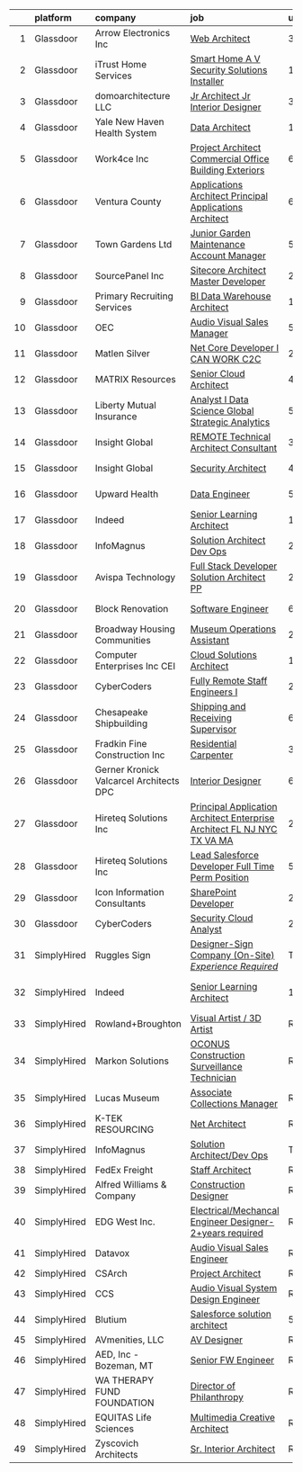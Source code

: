 

|    | platform    | company                                   | job                                                                                                                                                                                                                                                                                                                                                                                                                                                                                                                                                                                                                                                                                                                                                                                                                                                                                                                                                                                                                                                                                                                                                                                                                                                                                                                                                                                                                                                                                                                                         | update_time   | location                  |
|---:|:------------|:------------------------------------------|:--------------------------------------------------------------------------------------------------------------------------------------------------------------------------------------------------------------------------------------------------------------------------------------------------------------------------------------------------------------------------------------------------------------------------------------------------------------------------------------------------------------------------------------------------------------------------------------------------------------------------------------------------------------------------------------------------------------------------------------------------------------------------------------------------------------------------------------------------------------------------------------------------------------------------------------------------------------------------------------------------------------------------------------------------------------------------------------------------------------------------------------------------------------------------------------------------------------------------------------------------------------------------------------------------------------------------------------------------------------------------------------------------------------------------------------------------------------------------------------------------------------------------------------------|:--------------|:--------------------------|
|  1 | Glassdoor   | Arrow Electronics  Inc                    | [Web Architect](https://www.glassdoor.com/partner/jobListing.htm?pos=115&ao=1110586&s=58&guid=000001828165d0d7912fddb3b257fb7d&src=GD_JOB_AD&t=SR&vt=w&cs=1_c715038a&cb=1660028310143&jobListingId=1008056354858&cpc=4B86475FAF393599&jrtk=3-0-1ga0mbk88kugm801-1ga0mbk8oghoo800-9f6239abd4056bb8--6NYlbfkN0DU7nQRDbH4s4aLIJcXdF8O4sVsxvpk95xASanc1ljvNUK9W2Ghb2zU1DyG5cANs0ZgLliFqULUmBO2piDxA0iZjRSh8-GPh5aFjRTQWtdGJrz2BpLfre9aghmZcTORl0Pc-N4iTqi0Wcq_XkyM7HVxjeyZojyzB95uXOGAHAIHBD_VQP97kTOSuDCK5ipV0GEaryIDUfG47k-LEfX8-He9dxow0S0M-uRliNlgyBkHMGI9hQByLQQm3BPzyD_pbhGER6Nv8ZfAqvrmY3LfTjXp8pVVRlZN-yMWWwKHQ7XdLY13YgwaKzL7i4NWLxwrcsiz3U8y9RqWrpZnVqUfTuqTKnp3di4DyhD60QQQlmII_lSIIpioStvFc81pnicdxYnrQLSRPVSEP0cN451dPzbPrmaNURjUlbQskc6kZgqJwnlbxcZIH5TadCx0RZv00TYC64Esgok9jsW60KNgG4Ww8T2Fz5D6u2CaGqg9Njitv_B8snPofHa6P0xQxLJ6sUrPoTbgsxj2dGbTEwloF59PEzTKvwAdjMPbl-71swmWceb5FxCstOVD)                                                                                                                                                                                                                                                                                                                                                                                                                                                                                                                                                                                                                                         | 3d            | Salisbury, MD             |
|  2 | Glassdoor   | iTrust Home Services                      | [Smart Home  A V   Security Solutions Installer](https://www.glassdoor.com/partner/jobListing.htm?pos=110&ao=1110586&s=58&guid=000001828165d0d7912fddb3b257fb7d&src=GD_JOB_AD&t=SR&vt=w&ea=1&cs=1_58b51d43&cb=1660028310143&jobListingId=1008033823449&cpc=956B2567E1972B70&jrtk=3-0-1ga0mbk88kugm801-1ga0mbk8oghoo800-3828e36754a78b70--6NYlbfkN0Dx3r3E47sSe5bB3PIy1uzBZvlB7xy2NhfhZMlxQTsxrEt812ZvUaCF-0OvQ1GJ7Jx5xxnPNz1dpzZF21HKcHwtwcdlk9OaG5pGHWywG4u4KG8RWQKH1KW2HNUopulQovLM1PjivQ0smYiQxhBAuyrsNIRbQGNBPFH4hDDOx_FlWXgrjyBL9LcHtzhfMafZitko59q3JVOL06Eu8JaAvZqoFMbyLuFcaCIrssCV4peYW2jbaZDOsjbqeuAy46YFV5AD1afW1hv0nwMVIuPvS5wuH_F6TcfJ0fz9hzAI981_49efhXTxrfUaeIPxk8SEn6a-y4wkooN3jyxz3A1kYu9Wde0WUKKQ7R6OapYP8sgTwXvm1z1lS1QevFkhgYOZXLRnxL-YCJiFfoow0nyPj80EY1j6RaHwCwoBfRhw3enPP7ijyNoqNEbYld90mXj_SJswzZQn0orxcrFcXaNeoTmMwe3Pevm-ZJqyIY0O9vfWOibg55WJJOo4aKtBcF_Z27D6HvRbrNECGHI_kF6pLev-b6DJeFavRUM%3D)                                                                                                                                                                                                                                                                                                                                                                                                                                                                                                                                                                                                                     | 12d           | Alpharetta, GA            |
|  3 | Glassdoor   | domoarchitecture LLC                      | [Jr  Architect  Jr  Interior Designer](https://www.glassdoor.com/partner/jobListing.htm?pos=109&ao=1110586&s=58&guid=000001828165d0d7912fddb3b257fb7d&src=GD_JOB_AD&t=SR&vt=w&ea=1&cs=1_11962927&cb=1660028310143&jobListingId=1008056085118&cpc=C63BD00756FD6F58&jrtk=3-0-1ga0mbk88kugm801-1ga0mbk8oghoo800-8f37cdaeba339960--6NYlbfkN0CB1tmP7rfbaHtYFmPjg1Xv8BJr6DUbyz0HQmM4H563ArpFMs2Wc68sH6Zuxg7sAnvrOksjZE1oRVbifWbAQUEyKWytrgC3P_PqXKzl95FbORps4EgWMRpqNobSv6x-Dcpxt3G801lgQBB8kE-9Edw0BhAOeeyBcGl4BtVQUkPaJya8zscYCMYRXeM1lGOhCLkSuEemU1r_MrGA6lKS_0kcH7EwOevh5eAmKBUURn4wjeurnyFAxD_BGFrm46tka0_ALTxqBcUJ8G7NnZuGOO0w_1SOG7mmi9jUIC0DikLa97tEQhdo5UHTj0OTF2EYD5BYi28jd8rgoU5vB8rp5Y-DHlp7HzG5xLJSUwm-19xtOyTVMsu7fEOVaZxQC7pRhIhmTY7zeWA-j_kna1B-EqNctqb3KnlUMbvYu4o35o2yJiTnDJUvIjUyi9-WP1fZddJYNemoEgsowDavWFctD3h0p808IczApZlIlWs37GMMgvJ6W4zkZ0ZFJSvZzOCDBX0%3D)                                                                                                                                                                                                                                                                                                                                                                                                                                                                                                                                                                                                                                                               | 3d            | New York, NY              |
|  4 | Glassdoor   | Yale New Haven Health System              | [Data Architect](https://www.glassdoor.com/partner/jobListing.htm?pos=118&ao=1110586&s=58&guid=000001828165d0d7912fddb3b257fb7d&src=GD_JOB_AD&t=SR&vt=w&cs=1_5663fb42&cb=1660028310144&jobListingId=1008058121344&cpc=1D891ED3EFC3904E&jrtk=3-0-1ga0mbk88kugm801-1ga0mbk8oghoo800-376e77c748cc171c--6NYlbfkN0D0ff9e8Lfwlpl5zGbQmpn59AL71QmFd7VKOAnfyjZzp5sdngV8WPgYe0dov1m7Y2lwYmvfgHHoh-ejTwXZ7jiZxTPt8fvG6b3J7POkc5Y6jt-kfKwUuaV1XmPJuMYs9kZ6jgGNfcDD3eY-sAVXxRBg6mAg9-TweQK3NsXOGx79CemCUGykBFq7IHAJKMBWqC3PCSIXi8vzTt6nK4HdgPDZCjp9R1njCaLlkwdsjELVB_HYshhUpH-Q4D3BemKhxZOqe667h-Ofa9odtQdNKR7qN6X7jttCfg2pq89Q9DwSLHqoHis2WMtHSqKFfsXIV7bNeSUwheCiysYc_L54GMAhPmskU4D71oMApWxtLQoRCQtTp2BQJiQiTV40wwUBRRvQ2bUtxneh-G7T84wEPdAgmadnY_H9Cko6czQQCOSMw5T8r8BtJT-61YS6C4gzcUMSIbrcUdP_x-lDGsSTcAmMSHw3vBq6rO4%3D)                                                                                                                                                                                                                                                                                                                                                                                                                                                                                                                                                                                                                                                                                                                          | 1d            | New Haven, CT             |
|  5 | Glassdoor   | Work4ce Inc                               | [Project Architect   Commercial Office   Building Exteriors](https://www.glassdoor.com/partner/jobListing.htm?pos=114&ao=1110586&s=58&guid=000001828165d0d7912fddb3b257fb7d&src=GD_JOB_AD&t=SR&vt=w&ea=1&cs=1_1608dfec&cb=1660028310144&jobListingId=1008047958781&cpc=ACAF1607C5C1E404&jrtk=3-0-1ga0mbk88kugm801-1ga0mbk8oghoo800-1b5fa690967b5ade--6NYlbfkN0A9PPlI9x3VLA7Ig9DMYQv8oZV6AhUmXfwocfR2_GxsGZVhPKRlecurGQV6vCE7cRm1y9XKvQzg_GTfz2YQujrNfplqqjHtsHPd55-nZ6MorvAKxkzkJaiGiuGRC1SuzxqEGW06GlbDmsj6mNw1KjVTSNI8hBwDM0cm5ePGkm6GItOEpN2Mj4mrNwfNZb6zftd9CWaeKHQgr7Eel9VgxtWDRTJMFjXlURY4ZM5-DDOEeF0AbJzOefXJms4KtEI_0XPFMjgTi93ein_DbNdEWF8hgB7NBpXgY1Rx6oDrnALIEc5UyX2h9v1cAt9m0WYhBLpxUF6A-wqjttUSEovaJgZvvpEaO09uzBdpwkCs-HEW6kZ1HzOjMgUips4tRelz4sXChRptalf8hp1Iucu_IdmkUETem4S90uY2crzbHywnLQBfl4IHyLOZdcSVuqyXkdB7zO2MEumYO4218uj0ERjTfrPd932ghCxMvXMQE2ovGuxvgFOW2PXB2kcVww_ROh-jlv6vVslYGcNeYhpcGD43uczW1KWzPOV4g8TKhJmuRRQG5vh081_n)                                                                                                                                                                                                                                                                                                                                                                                                                                                                                                                                                                                       | 6d            | Georgetown, KY            |
|  6 | Glassdoor   | Ventura County                            | [Applications Architect   Principal Applications Architect](https://www.glassdoor.com/partner/jobListing.htm?pos=101&ao=1110586&s=58&guid=000001828165d0d7912fddb3b257fb7d&src=GD_JOB_AD&t=SR&vt=w&cs=1_f0a97444&cb=1660028310141&jobListingId=1008048362770&cpc=8B80225A009F6369&jrtk=3-0-1ga0mbk88kugm801-1ga0mbk8oghoo800-d4e6bd873dbee7be--6NYlbfkN0AC6SQMfAkHCondRquBNcE2ntt1snCy3fyoZRReqai0Oc8rjChE8P0pKJeANpbEFo1uZy22u9u-zpo913XVjwSN_L-IZ_lSwaijE-wGrMkq8eD-et4B7cdPxxUFHKyIJV-le1avh7iBv9-BJJk7J1sm237h3P3Q0dXjnEb8U7oqDrThmTksJFuBSxp8oGwBAiCsesiAs_vX4fipPhNAIJKDPmaObWstSsZEomFZEJcJfVHu1QsWXh1xxHvYVvzl-RbkHAg7jNLj4YoOegPyP4RU4AdyG38VGjvU_nBanThd9lbkKQ_BD6JUgNxrJmq9zFuAdX0qvkXbtU6Ptqp63qPgUFZ1p5YDrbCALuC75Bcyd3tWazfmmAATwS4Cj9SpzNFDtfy1YDey6qbP_7lLJJggx7exSe-zNMb9ltXOsbnQBpANaGClVbsm1LSfjRiDCuzqIlau94ftAXXaFFZYZIffeRIzU7slm7qJ1iEvzf1f-DRPtRrRMCogfwYdL6-ayBIvBzFE9fEicfx6ZTKGrQBnpm0f3_yUfTPBHUUClcI9nNz5zrIFtsuLXpm3OAShahJmjUJZDk94iauQkB5Fz4Fe5mcqntPyZymGA3WgYklTCmumqEX2zG2NAC8ucDMvu_p4IM6_V0H6Rm4KawixLuVSS3crqB8tFZtWmjc6GChEAx2NxEc7UzVPJqkqVfakqr3dCimYMfSy3yepFxGkvXu64cfL2j4Z4hW4Ky5l-HbDn8V2TajJ2YMX2YE2B4cuMnxVWqjGc22W0ZKgXHLSzlRHzxpKMpHCuAetC45aJKrTJNkljKEkrlh8nwER6cABSbAwvxVudEVA8-Kjb4PNeUJnt2GvQMEviK6EjQINbxHpToXiLyGAEPnXlq7pUhDKRAngdw68dUidPdRU_yH2GYYK9deRFy5T-S9jP-2ma1HZl5B1DtLIopR-lj5r3I_dgEdD46d84MIXslLUYX5vfC3BuI56qgxNDlMJwZbFyT-RaN737_Sxkg4ufAXEDw1gWmLEQiOCKXAAltR8rdApED7HgtV1-96sQ0GI7e782i6UGgrM0PtSaHXy0Kkuw5dMFu09a-wtH2788QvQ5jxWFbUdrGjApdYcNXv6c06Q7crpPw%3D%3D) | 6d            | Ventura, CA               |
|  7 | Glassdoor   | Town   Gardens  Ltd                       | [Junior Garden Maintenance Account Manager](https://www.glassdoor.com/partner/jobListing.htm?pos=103&ao=1110586&s=58&guid=000001828165d0d7912fddb3b257fb7d&src=GD_JOB_AD&t=SR&vt=w&ea=1&cs=1_dd88175d&cb=1660028310142&jobListingId=1008049871664&cpc=D8FBC54B4F16B65F&jrtk=3-0-1ga0mbk88kugm801-1ga0mbk8oghoo800-83962fb331b4c551--6NYlbfkN0DqW0-hTgkWGwYpK7eUj7Z7FoWYf8zugqSJvdz1tLOuZEU8COkOc5OFoPs_UPBuT6x_ShwrV85GiECCPYww6ItTJ525ZQAvMfpLi3LzTRhy81LSDwJZCVo_w0F-VN1ry-xBB-3dOosQIeaNSX4aIiwVCvCQqH2u_0Q1uoVVeHWu84zHdqzZHG1fBuEPsE3qsT5dPFrVh9cQubnUpZxiJ4jWP53s_BJG6BY_01Mnr744Gg6xWMkTAgVVSiNZYFgwxlfp1ccyheePH_ahIbDA48eAoke0dVqhKt7a0OltjMOtW6D-uCuvsqvHOS7aTl_dd1idieGNVZz0MMbnolyak1gthKbbB5CYgZpCEMPX6gN49s4PZeYInJz3BywCc3dlUKhJ50oaNw0okjfwVpP1rXK-PlQFxTGFG6Hkp4-APeA9WodolPiLcQjCxVsiWJKVbYHdM5nDME8trAOTJtUbQGwmjMujHRCYYDuVGbWWNu4w4h72C9U6QVkjHjTW3dLjxrnAslpgdG0gwM5pa87y8L81EZrozecB3ec%3D)                                                                                                                                                                                                                                                                                                                                                                                                                                                                                                                                                                                                                          | 5d            | Long Island City, NY      |
|  8 | Glassdoor   | SourcePanel  Inc                          | [Sitecore Architect   Master Developer](https://www.glassdoor.com/partner/jobListing.htm?pos=107&ao=1110586&s=58&guid=000001828165d0d7912fddb3b257fb7d&src=GD_JOB_AD&t=SR&vt=w&ea=1&cs=1_a00a6756&cb=1660028310142&jobListingId=1008060448443&cpc=AF8BC9077DDDE68D&jrtk=3-0-1ga0mbk88kugm801-1ga0mbk8oghoo800-bdf6650a8169e4a8--6NYlbfkN0BFxzrwFdZYProQ4htkHDKGvaF93884drNEqUebxEG9ws46GCEhlD__jaqz-tuuYQJ6UjI50MyqQuDxowvrWT1mChJ0N3VZNkPTfV9fgno6ljvDqDTeJfOvO57N-D78EYwQJyREqfQPJU9i2J7KjqvL1hoXfRP_6d3xk9a_O-WkVD7kxL8a6sZ8zovJ4t91PMG0QH38TZ-hyt6T0VlBKEcg9DYvwq9zl9POu0RverjRpeAsroigS8u4PQ5JWrWyPeO1S2_CZNk6TMgp_Vjaf2rFVv95F__Qvz4lwdsvkmBqJkbUchXM-RZ5NdN6EUhhLnYI-nuePlki0Nc5ZVQG1UG97twEOivFR40OQbvSt1YVYkbE5jVZg3DKv8QmLykxwh6oOXQ0f3--9kYmnavfa3LHiHGUrYJC51cajZr6UPVRhbOppHeAUhx5N0iUahs8kjIItIX3GbDl_mmOSW6vDJUh5EGAuq3QzXQOIO60fr5TnOom7SdhCe8scb5amURmx688xseqMiKcFA%3D%3D)                                                                                                                                                                                                                                                                                                                                                                                                                                                                                                                                                                                                                                                | 24h           | Remote                    |
|  9 | Glassdoor   | Primary Recruiting Services               | [BI Data Warehouse Architect](https://www.glassdoor.com/partner/jobListing.htm?pos=111&ao=1110586&s=58&guid=000001828165d0d7912fddb3b257fb7d&src=GD_JOB_AD&t=SR&vt=w&ea=1&cs=1_c185b004&cb=1660028310143&jobListingId=1008033440465&cpc=4050D81B60456B41&jrtk=3-0-1ga0mbk88kugm801-1ga0mbk8oghoo800-c6637a2f481245c0--6NYlbfkN0APDJ4zuEtHdl36eQZm1YHAwRWKmSslmba6dvMZL5639RoQa9CKnH1jDMqLKyIagKO4-KEOXGa0uy-SyQOj-uv-okV7vIaFgd_RusPnYt_j2Wllny6_CkllIsulwPhH1QDfmVL4FY38qgLR7Oe2Pa_-QFQib3Ohtv3EKsC7WoszTNJJUtBVu2M0XV9qSuZA0u3lBCfPbuRSK2xgtZFD8zRr9Nsk116mVPVJ1cgO5uGXDiBnUUSUs3NaoyQqb86S-AMBP_wsdN4O-gMCSZZs5XCEaOx_GcXjnxlI7ZSWHCwNfsvCMrNlkea1wW8_hwoA1yRKmNlWM2eBWPBXd8nJIyUiz24Dr8t-ccQ78maV_yChua6vshvRuB1q6yD7EX6pwHoEt0_vKf71FpFpWwlxjPWezne6wTaugEZX94bsSOPoF3uAlOgg7KBiaLZKX7UQtgJsB5vQMPoWWgxpiP8s5JhdzMYAws18oMEIYwjrgByUbYpdoMeJAPljBWq0Sp3FODcgkp54E1xy5yUPUoTR6Xb6QnQQCcR4nZhEWDFGJnKWyA%3D%3D)                                                                                                                                                                                                                                                                                                                                                                                                                                                                                                                                                                                                                          | 12d           | Doral, FL                 |
| 10 | Glassdoor   | OEC                                       | [Audio Visual Sales Manager](https://www.glassdoor.com/partner/jobListing.htm?pos=116&ao=1110586&s=58&guid=000001828165d0d7912fddb3b257fb7d&src=GD_JOB_AD&t=SR&vt=w&ea=1&cs=1_36817744&cb=1660028310144&jobListingId=1008050679919&cpc=F4EED0218A761C36&jrtk=3-0-1ga0mbk88kugm801-1ga0mbk8oghoo800-5c56613f63f7164a--6NYlbfkN0BeG4CUiLvi-XpACvuf-H1ZiMQG9j_Jg6NbuiTffPeFkiTLxRz25zIv9hXC5mtzGhcSy-BDR71hJhonM1zTSH2zk8JsTlMRak7kMAlgcMY3TAbgb_mem7Fa0MoyAB9KwP1CiBYXT-SlFWBYTKSneCu7g5YvYwD5hlaClcEAZXVsL26olqK_ImZvrDYIN-roTecDjHD5n2f3ZylxoW5ZJ5gol4UgKOdEXqi66JhmlUdzLp8RfDdfn43G2v_DWHS1sMSiO7gtfl3apbHyz59vW3ROvK4w8cV5fGubI1CYVRlbuU0mxNdzIzOngYZuTQhLyd1rt4fAE-npwA544IUFNuCZf4LYPsdd-1ahkppLxBWinNqTS_SE5wB_ur190eJT4XtGtencZQMh4o2c0p2Gy3M9-73moI-HMzA-wiK65uPAtomVkrrAaI4lPYa_ESTyplTQ7iREvw1blGIcSw4Abx8MTX1tzMXjjzygzX0qY7i-BUDPcjc2f5HoN_kPPwLFoRw%3D)                                                                                                                                                                                                                                                                                                                                                                                                                                                                                                                                                                                                                                                                         | 5d            | Boise, ID                 |
| 11 | Glassdoor   | Matlen Silver                             | [ Net Core Developer I CAN WORK C2C](https://www.glassdoor.com/partner/jobListing.htm?pos=121&ao=1110586&s=58&guid=000001828165d0d7912fddb3b257fb7d&src=GD_JOB_AD&t=SR&vt=w&ea=1&cs=1_3b8a58e9&cb=1660028310145&jobListingId=1008061176552&cpc=AC285F3A3ECA6BB0&jrtk=3-0-1ga0mbk88kugm801-1ga0mbk8oghoo800-b04cff43445d95bf--6NYlbfkN0ADTliTSg4K3aDxe8vkHVVj5ml6bx8ND6Ab8oliGx3AtQak9O875La2bFZ7Jqdg5u25Kd4KsMHF_TD2RJy7WDmLEuXNUNDxSi0KFs-17UPwwd5avut0Q6rofQk2Cxr3Ed-dREKnzdihl3QEblT65bd4g5DErlySoVAXKV3702mLc2Cr9SySP5E4qcmZAGPvMhtbcWCAfoQnROLnQ4mE0hcQabYBNk-khDxTrhSG151tS_Xhsgvc9QrX6AjEGIqXq1rrvVJiBYlSlyO2iztZEb-XuDKkqhCUtmcQGrAupYcqwo6v3Y54aO0wX_tNhWL6lNI7cKlLMli33mzdIZkeFXfJaD76fOdq1Wl1XAZi4kA7IDG9VRwKs-0CVHzA4HpWY5bnx3dXc4J6VNNLMdR5g1SJiqrKymo1wWHb8FCAn1AEMeDAJ06nqXIsAtsYPwk1uEswHrmsD7i3Wh9CQGdRORLmNErWPUhvV28%3D)                                                                                                                                                                                                                                                                                                                                                                                                                                                                                                                                                                                                                                                                                                 | 24h           | Florham Park, NJ          |
| 12 | Glassdoor   | MATRIX Resources                          | [Senior Cloud Architect](https://www.glassdoor.com/partner/jobListing.htm?pos=123&ao=1110586&s=58&guid=000001828165d0d7912fddb3b257fb7d&src=GD_JOB_AD&t=SR&vt=w&ea=1&cs=1_934a291e&cb=1660028310145&jobListingId=1008053224998&cpc=217C45A42544DB93&jrtk=3-0-1ga0mbk88kugm801-1ga0mbk8oghoo800-b3b0a6de25718a97--6NYlbfkN0De5ppvndiyxA0pMSLQzOe_j9Mra0KF_8EhxTxOKXtZIfhM20E97mGJ6rqAxbACvL_7d7APgO-ROkepMgCdM9qb4f3GK85bdHHUNTKqHfYysU9oPoU29XdWwSs1VGjVpECeUvtG397OyQvqoNlql9Ehx2F63JE9TipQu7tM39lQ7wjwoScZXPBr5ZhgeEzb50-alMemuHrcBXNfDa-HhDSOIZvISjXMiNNqwRLFAeRR_tVi9t_z71mUJYSXATlebPF3Q6Q_uQFA06zcDz1qELr6ZVnWKODrZDjLXIF_5mY3SUBDQD2QtAn2VnG1fPoKbLMmeU3XLZ7BNYI2GSG3VFKbHV5G5XkTvlvDkySlbCtkL8ItbfDQYOEVeg31nk4Uzy6SNZWykdykVltCKfVm6MSe0c5ROuILmhxCUi0IteFChPbfqUTWSJd8O0CJ0nJ0QJWb_Yqkn4xJy8GTgt5uZ67LpVzPv7ZNkrBHgHV76HfTR1ZzWqDLh7O12KiDDpTyLIHTXIrohP8AC9aXDPuoiXloiiK1OqJ_2SOcnEss_SoDdw%3D%3D)                                                                                                                                                                                                                                                                                                                                                                                                                                                                                                                                                                                                                               | 4d            | Durham, NC                |
| 13 | Glassdoor   | Liberty Mutual Insurance                  | [Analyst I  Data Science Global Strategic Analytics](https://www.glassdoor.com/partner/jobListing.htm?pos=119&ao=1110586&s=58&guid=000001828165d0d7912fddb3b257fb7d&src=GD_JOB_AD&t=SR&vt=w&cs=1_1167a127&cb=1660028310144&jobListingId=1008049671003&cpc=FB7E4A1762AE5BEC&jrtk=3-0-1ga0mbk88kugm801-1ga0mbk8oghoo800-ad11beb78048f97c--6NYlbfkN0D19kSVUiNzG2UWy1lRGehFMusHrHGUl8ru40ax50wmtyWCD3NTgamB267Ac8Y_GezdPeZfL4y_WLnTpvINy9alXr_yrDa7mRa44xt48GK7zK257mUvSinS2NcRNdnJP9bdrnDVkP5_yzdQnuAQRwTSzfRVFnZ4robz5mtQH5dY_6GEo208QaKzJLmlblWvFGveyXfeCC5aZuQnqgYPaL-LYz0THJq_-HJLCpjodGJXQiYVubtluPFSWV7QmWHnFy5259V3Gfim2QCW2Qx0evWyUy0g9bTmBZtkq-nVlXlNv__vgxPJXtZVL23zw4geJh7qWvlHqM-9Sr2Cq3FFNl40oNo27abI2SWcV7uFtoxzSSLliE1zYUFicFrFtQHK4ziZ3hjY3Zx0UyuL1rcVIWoI-rNY3AbOChqLpVXZXoP8-6ofIMx_-wTeMRV-kaKwnCnzrOWzrUkzUnsDeYXORWFIB-HPUwfC_wNegxCc8lBh5uQWIO2lI_J-JRoCDvJ9hDWd-Dw0mBgK_BTxdWtfNc3miVuiKwWg0pKldO61u21_1_zQNofYqo-auVDuUzFekf2XWRFLm-MPJAOSCslNBtAivZOL0c5Ac_37yv8O48mgcZv4XoABMVvkbvyszzDVFOX1Cnv9mRW8XrxNIHT8eToEDozttE8IJ5H506yevrMplw%3D%3D)                                                                                                                                                                                                                                                                                                                                                                                                                                                                        | 5d            | Remote                    |
| 14 | Glassdoor   | Insight Global                            | [REMOTE Technical Architect Consultant](https://www.glassdoor.com/partner/jobListing.htm?pos=125&ao=1110586&s=58&guid=000001828165d0d7912fddb3b257fb7d&src=GD_JOB_AD&t=SR&vt=w&ea=1&cs=1_03e0f9b3&cb=1660028310145&jobListingId=1008055443630&cpc=F41FEAB56D215062&jrtk=3-0-1ga0mbk88kugm801-1ga0mbk8oghoo800-7a9f1e34d4377565--6NYlbfkN0BKkHZu3wF05EeDimN_p6sYpKCMArvwa95YdH7UpkaBCnuUCEKHXotS0_EwbLzIjYfC30Fc7JiJR18vv4FR_fUvJEeCR5veOH9buWGANbL3oxMZJOm4V0F0rho2k-rVYS2MKvxXrHFCb9No5ZR5moQGK6iGI7siM3JYJkW6qnlyRWOvzQtq2TdAl5x0Ws370csGtVVzDFn44gHo_4wj1B94kICqmPBGuZJmj-FwjK0w15h0y5QBz1dxY1vstb3VbHZRzHxt_non-3HEk3AfrziYdtIYqvkFo9lU5tsx_xonqnSrO2TjCUa_b_G3Ttv-N66hcypORERYHnUA46jecSdNi_Wupc_wal1Ge_Ytvh_DWzuQmrqV9EXCgflMMOpO2SzOwC6mvsItx1wxbFVNd3eFf547XYsqKLqFVnGY3idpO95robMxKNtYgjVaf9O3H7-_yl75qlIzaOk50P8ZlwkdfDlRkvBZ8EFnvROa2kJxBjNAGZ28rZ-4H_Q9JkXdPh-zzH1dZFVv1dO2pQoAW0n4)                                                                                                                                                                                                                                                                                                                                                                                                                                                                                                                                                                                                                                            | 3d            | Remote                    |
| 15 | Glassdoor   | Insight Global                            | [Security Architect](https://www.glassdoor.com/partner/jobListing.htm?pos=122&ao=1110586&s=58&guid=000001828165d0d7912fddb3b257fb7d&src=GD_JOB_AD&t=SR&vt=w&ea=1&cs=1_2057e015&cb=1660028310145&jobListingId=1008053665653&cpc=1160948BCBA38B5B&jrtk=3-0-1ga0mbk88kugm801-1ga0mbk8oghoo800-dcff196f3625c4c9--6NYlbfkN0BKkHZu3wF05EeDimN_p6sYpKCMArvwa95YdH7UpkaBCkTAlOdu2lVgZ5yts_CGfth94qOlnE59qWfjyjLxYET_2rs28jLRbJUxC0wdWcRBKxXPKTHtzdNDbV_O_qxz61z-If5brKiGv7FY-OHMJM6dg41FDqkvw7T4P2-q6r67wb0208U_OvvLu7SPRY0FR4sAAGrE1DInhc_qjeVxdbMeeojwwFF3TwFkhO6K54J-I0PJyCqC0jijTCs3ScRN0m87ekMnJOmXEvmKmdWUTARcDnVosxOQDwx87EreC2PAbzBBoIL-sSOklQS6kug0L5NGajltAEw3lEGx0h3cpES8L9RPneYPnXsJHlCm9JGMIA8UekjDgVGRuKDLu6yQ685UVq9xTRX3YJrtTj4Owq5S7kdbrpeg6oxGYl_5j_aSZIvfiR-uhF9tqadEg41-JPpQECGMO6E2wRxwBQMObCy4xh_BqOnpBi71NYnvSVo0ndNclVLt1fgChokwTLf6OJVs9IUQMQ2S0Q%3D%3D)                                                                                                                                                                                                                                                                                                                                                                                                                                                                                                                                                                                                                                                                   | 4d            | Las Vegas, NV             |
| 16 | Glassdoor   | Upward Health                             | [Data Engineer](https://www.glassdoor.com/partner/jobListing.htm?pos=105&ao=1110586&s=58&guid=000001828165d0d7912fddb3b257fb7d&src=GD_JOB_AD&t=SR&vt=w&ea=1&cs=1_7c0bb5af&cb=1660028310142&jobListingId=1008050594360&cpc=8B69257BFB62E45C&jrtk=3-0-1ga0mbk88kugm801-1ga0mbk8oghoo800-9008622103ceb4a6--6NYlbfkN0D1sgB2vkk73HcG31iWI33pV6kw_5ZaxNkpPvB9FmXAfE4GxWj1DqZ0Ybq0eLPzk2YMwESvlDiKB2v8-8IQoa6UivsLih00u8y9COP4u95PlNlD0qSOw_enyvRFXOLfhgnvIy4KUwxX4Dih0kh3kPXgilkc_HOoVQ-GK7LqI49w8l5WsAU6L3A2dHqBwxNMVNZ_vzSYnKy-zyjwefdxACeoOZrom9SlvY8DHoloS1uRcUgI71vYnjPGfPT5zwzTJ4usG-mj-y5qy865n_RwobHw-s3Zzbk7kQMTH3WqR9tM-JUZqqCQ7K3irxLCQy54QIflkMg9sGJZ_0p5pnIOJgLI_W4yQGru3G6Xez8-Zg30Gt7Z_7JwdrzF-QM7OoJtvSB5YSRlfqmBB3dUCSzpWFs_g4xZzhd_8eRu7K_XTlPZ0VibCDGZmulH-ikPu4aYF9vf78UOYrMXdcV-wg7CIx5AHcsCTzsKyMGCxSvyYBVydQHjxZDEigtzC2PHjkGNNBDOLlSm-zq4PA%3D%3D)                                                                                                                                                                                                                                                                                                                                                                                                                                                                                                                                                                                                                                                                        | 5d            | Hauppauge, NY             |
| 17 | Glassdoor   | Indeed                                    | [Senior Learning Architect](https://www.glassdoor.com/partner/jobListing.htm?pos=112&ao=1110586&s=58&guid=000001828165d0d7912fddb3b257fb7d&src=GD_JOB_AD&t=SR&vt=w&cs=1_b8cd35e1&cb=1660028310143&jobListingId=1008031067016&cpc=56C4EA4A1A191A49&jrtk=3-0-1ga0mbk88kugm801-1ga0mbk8oghoo800-96b1c3b8b9cdb388--6NYlbfkN0CiRNM7CVr8YueLFKlzwbFWI0o7IjV438l4sVrvKZ0flpURU_mqoI8EbsK64YRr3OA6KrJSvnAlHG1fMTdVne83Y0EijA4Nde_j30eNUxX6D8w6WzzfyqgLZ2whk8-j9IO8ahlK57mnjmAeIR9-l0TeEZGSYjv5q6X3fsNXws9iNfqYy60Z3xT3BNMZxbsGW7SD18q8m1VZ3JhEn9MuuA9_1ugy-yCK9O687fXK3pO_Eoc34B4W4FVCgVcnPT9GmdEB58abmBSxWlDYqsWuUE93yeRALOttiTSpHqtW084CQF_kAJF63hdNSUSO6FL-YN7TD-FW6XpwC3UljGSMnLx4Iw9HG_EFEYgcvnmXGBip7AgJPuSFIDnTQfzVf9W6x9Ja5YsETH9nNyXaOjdxm_P3lXwHcGMiI8kaVOb5Oe71A_X_tKd2YMF7lTahCfDdQCQbyr9Oam8X7iHPIs70VDnSw3B6D13c80f267vQoKeFvOoFyHlmLvVg00q1sgjF0mMC9DKKoEhMRx_jbTt2ERtV9srLmWMANpQ%3D)                                                                                                                                                                                                                                                                                                                                                                                                                                                                                                                                                                                                                                               | 13d           | Austin, TX                |
| 18 | Glassdoor   | InfoMagnus                                | [Solution Architect Dev Ops](https://www.glassdoor.com/partner/jobListing.htm?pos=104&ao=1110586&s=58&guid=000001828165d0d7912fddb3b257fb7d&src=GD_JOB_AD&t=SR&vt=w&ea=1&cs=1_840b05a6&cb=1660028310142&jobListingId=1008061249854&cpc=4B4B39186BDA197B&jrtk=3-0-1ga0mbk88kugm801-1ga0mbk8oghoo800-bac9fb8a20d3bac5--6NYlbfkN0DdNONLqhA8z6QrX6vw37qu8cGScUjPKwqVQr3YAsb4-0eBp-RYgg9w3kxoi7VGJlVAHnEPcwB6oJrQtiZr72xKsDq2rvW3ot-fxbry9M3usiNFXZVdr0fOLThinU-ZBEgP1EKMV6r6MS-wVMcKdHM0eh61CojDq-5NNcHpsqS9KLNIPzyQyG76_r1vwr7E1FWE4LUEwq1maLK4pRgis6n7u1QEJor5ItB_v-rq5PW5KXyVb_mNHq3cTZNV8c5FZlWgraUhRaAz9cvOHP_9UsqLQl1Np__ecUcIeLk7dx_Emi2kDsD5mveO1Px70O41slGzjs4yjsOwfIVwozR2UYMNWHni__RVFeIrZbQ6HoTB-QoAw6dgFRQO0toEpGgLDxwaC0zPLhkOPgH2I2bT5Mrk-G1Fr206N2kgpeA1ygyGQ0iQwgNSDCaIEcC0LBhyxa7K6gNBIfoHnb5UxN4oV5xJxo0i3bvGPBrTdm27O_eZEz4zI7USIK41pbWo88JYA3BmbctB_4Qyxw%3D%3D)                                                                                                                                                                                                                                                                                                                                                                                                                                                                                                                                                                                                                                                           | 24h           | Remote                    |
| 19 | Glassdoor   | Avispa Technology                         | [Full Stack Developer   Solution Architect  PP](https://www.glassdoor.com/partner/jobListing.htm?pos=106&ao=1110586&s=58&guid=000001828165d0d7912fddb3b257fb7d&src=GD_JOB_AD&t=SR&vt=w&ea=1&cs=1_1d08a761&cb=1660028310142&jobListingId=1008061551530&cpc=64DC0C913FDBAADD&jrtk=3-0-1ga0mbk88kugm801-1ga0mbk8oghoo800-5b6ce12fd78a856f--6NYlbfkN0Dj2d0qKPEJP0fpBViK7V-TZwXvjpwqshPgAnSSx4qW-KrhPkyDM9HZpLSjbx7r2sjoIbks9fnjmijRIrM5mgNahtPRp51IzBzgwzS3OFOJFekOZdERKPqDotoEK_Sjx9HFAVljBYVREWeROyLP1zyvF14PpnQ2-QHUK0Jlh4NYqVJ9ZvV4NKqhXyM0HMuCetIgIILwRmQVLOFDuS6IeN_N627VleRsaptK8Z-PMGQR-O5JtADWRf88UJs5YRYf_JeBaJmrb2Z5AAMPj3T8d9UaqESYiA-M5mFCYYosehQCS1cIUPYPynTwIrjE_-9MtM0AhOIyfwPIEouuEOVbg9yVOrTumoh1iNVnWnbCOkmpH3JPtxqkWU5QM8CTThVzmyiMNXINN5EBbL3hkP2FicMNJ0Vu22IggLffG1OLau-F3lNQVGei2aTjTSbO1psJfmFkIMFaQh_yd9hMfwkipAD3Dg8aueC2P7uOypZUx9p1Hw%3D%3D)                                                                                                                                                                                                                                                                                                                                                                                                                                                                                                                                                                                                                                                                        | 24h           | South San Francisco, CA   |
| 20 | Glassdoor   | Block Renovation                          | [Software Engineer](https://www.glassdoor.com/partner/jobListing.htm?pos=126&ao=1110586&s=58&guid=000001828165d0d7912fddb3b257fb7d&src=GD_JOB_AD&t=SR&vt=w&cs=1_1a642f51&cb=1660028310145&jobListingId=1008048418041&cpc=1160948BCBA38B5B&jrtk=3-0-1ga0mbk88kugm801-1ga0mbk8oghoo800-09b119d75f9bca76--6NYlbfkN0DG4ntHtB_rMsnfhgmnSvK2brktLme1L4SiDeJjQ-izrVOLqRJ5-yjEhSyAj73O13ROpSzp79vSWoBRrAjzERkzLFUoFBWAKUpTMFSVTK7wHth3kTvur8LTU8vbMlKmGmEbf2XCpXWeWEgmNwW45mui0QPoXxs-2ho6-5KRdjw0DnYWdHWK_zrEKq7TfJWN_DZ51Cm8iR-hGd47dzJJ-0ehmVnoLgUI5kllWgAKBpjat5ct0YPbmSmkhC7IybYbL9m0CfEDDpBrZ6ktECoUGX9YGgktAXQT2GdrPm9hh7ymcfZt7vn5qSBHrU2sozFTQcam5v8SvQmUX0M9QinpZTpBls8r42N7m4wsmSiN5lzJpDxL0quRTmf0OrcHoFbxx2wgAfbazYkODNApmm2RyVunva6Nz_YxqoPBwEjr7ItDRG1QJp3vOqCWpcwP5WCdbIVCNLtmNebB7bplIDAFuyPJqx-gS2HKzA5G0iFk5HoKB1XrEzWcth-wwH1tBcVSFMZR6Pp0sNd8GAoY05Uym9kCvi1Nmu3c0TvzP9rgL7T7kwWA9OsmPDWXEB7dij0Xcufu9j30dPDy0WuPhj3yvP1W3B2yIp6dqhKw2sh4ThtseTRaF165_Sfs4QZYEUcmwvcebSifaZgQ5DALvie2qcxMJQeD2uGya_OIec1r3ikvTZmOEoSg3cGj4cS1-Cz4vB1TBA7xXkQhrOe_RUyuGftUoDxOYtuE86NkzeIt5vX0cD65oi52Rq2xnhSGlPatdsyIISPWECc2E9MHny7u6_F-8nlghfKSifE5ha1HzIIvHvHLtOW4iKzrb5eZVF2NYJc3WjzzmIjODX0berYmcXtSvIS2kovXDoh3VkOZodz1ol--cfLC187LNEdaJC1kcIcBa0fpAeXmG2ai6Ey7HKTrUCwr3Xmq4aVd2gSxcW1_drDK6nAs-0mhRGdFddGJh9AwwnPL5c72zbVaa0bwl95X)                                                                                                                                                                                                     | 6d            | Kings Park, NY            |
| 21 | Glassdoor   | Broadway Housing Communities              | [Museum Operations Assistant](https://www.glassdoor.com/partner/jobListing.htm?pos=117&ao=1110586&s=58&guid=000001828165d0d7912fddb3b257fb7d&src=GD_JOB_AD&t=SR&vt=w&ea=1&cs=1_b57ce433&cb=1660028310144&jobListingId=1008060477059&cpc=4B86475FAF393599&jrtk=3-0-1ga0mbk88kugm801-1ga0mbk8oghoo800-bc27297ebf063351--6NYlbfkN0APToHrk7ILONyRglvlT3LJMO76dZGJsKlG8WQjsY8Cq_fIoXfAQDEw19sEQM4v4i8IuMe58p67emXrBIZXwTYmOnv5HJVTk9OlEIcnqHYaWezdrRmOB5Co2Nx1FJkwdHEgjhtCRntnzKCDmI6kDD2Ag9dYXrFBdTaeogmolcOEs6TD6QZ9frqD0uAtHzWVimHOOjEBdEAx57OZKj-bS4jWUb45cXRfl-w_EloSLsnC-BpkWhN85pQQKHsppyVa-REC3tdxicUKJLe5hfvfUeMrSE4zOrqzH3ZgVR2uDuQVI6qBi66SpaQDkdFkwOBQ-1sYd6SeXVrXyyLGuQ1wCBC_3yAThNzw8oqhuTOOHvBWta1ifDIwbiY-76A2Xeq90_ENjn99JPW0BPQUYawGubegwP978aVeMsGPi5zwsZUGcHCe0w9qNjyW3WcRbb_vo1pEcxY2QLra4hYIs3XIcqbSyuF4Jk5nrxi18GaF7rFvTRxijNWQvUpgseKLINL4Fyo%3D)                                                                                                                                                                                                                                                                                                                                                                                                                                                                                                                                                                                                                                                                        | 24h           | New York, NY              |
| 22 | Glassdoor   | Computer Enterprises  Inc   CEI           | [Cloud Solutions Architect](https://www.glassdoor.com/partner/jobListing.htm?pos=120&ao=1110586&s=58&guid=000001828165d0d7912fddb3b257fb7d&src=GD_JOB_AD&t=SR&vt=w&ea=1&cs=1_2e16c397&cb=1660028310145&jobListingId=1008030406286&cpc=BAEB662971763A76&jrtk=3-0-1ga0mbk88kugm801-1ga0mbk8oghoo800-baa2b372e3ea20ff--6NYlbfkN0AVVnl_N3xmP3MApcGA3sr6MLnz8P423WWILI1WvbjE8Ry71v-lom9NKs8rBQiPPSfsIzkIlZabVLc0NkWGm59hNW8zxRmnPUtrHNyQVGPb_htVa4fr5z8XNUSiEcskrc2oML4cC3NFItMW1kxq6uo_k1AOcXcEawDozxyZhJ2W9N9Mqoc6AWY8xvRCAYey8eq8bWqwdnkEgNYDIXCkJpR3gHrOmrnaZ8PqbmDMuKpg2qNYsd0_PvvidOPnPEinS2C7nvoH0YKMbUaU8Vmm5p1AXmUDfXhnh2eJ66Jegw0pQyY3DyiMnr2y14_jZaJMMWE9eUIwpNux5m-sQovfhDHYKwrOk2FkKM74MFkVvQTDLql99WSkwyKC6yKay-nJ5d_ST-6KH4prckl2P2eFrCV8y7FmWk2RJnpkx5yrzkSHF2S2pbEojNt79FuW6Hhb1Iojn586LrsJNSEJ9fsnQGtLTswkfllq3H3GxRk1ftuyh4Q0O513Ch6AGx1zhSq3rLjOJYTVBK8H_DZSHmNHNDWU)                                                                                                                                                                                                                                                                                                                                                                                                                                                                                                                                                                                                                                                        | 13d           | Pittsburgh, PA            |
| 23 | Glassdoor   | CyberCoders                               | [Fully Remote Staff Engineers I](https://www.glassdoor.com/partner/jobListing.htm?pos=127&ao=1110586&s=58&guid=000001828165d0d7912fddb3b257fb7d&src=GD_JOB_AD&t=SR&vt=w&ea=1&cs=1_5220bbbf&cb=1660028310145&jobListingId=1008060675247&cpc=451933188B21919D&jrtk=3-0-1ga0mbk88kugm801-1ga0mbk8oghoo800-06763659b498d25c--6NYlbfkN0CpFJQzrgRR8WqXWK1qKKEqALWJw739KlKqr2H-MSI4eoBlI4EFrmor2FYZMP3muM0Ub0ZhMW8URXvZOpC2yOuOv4UDcZHKwdN8a74la-vvmUqFBfdx-XxnpvgayQLrxLEFSpWgH4TL50qwfCKG6_WEP_c6SQXxjKGX9N664DXG2I6Ia6Bl-6o_J_60l13rD4DgGaHTWBjMhBsEXiehGgdWrOJsR9nBAw8qyC30heHvkZP7J9Oez4Z1uHY4nz-Eqw77NkvfDzJG1-aBuqRAqdsqUZFNukaRsZFuM5s5QSYTv2cqypK3VIeZuJoLuRRvbl3hQWiwrZF-rXVUp0e_TplJKO3OwLoXV0vTS-LwpnLxS5QT7FYWTNoWYEZwYy1KF6FzzvrJRhExqD13mTD3fRMo36tts54b3hylp-fFN4-KYq53uhrWihuujpadHgK7mm5bkaSHIb4q8xA-F454nn3RA5bi01gdGqNsGeP6xE320jVZCsuUubT2eFtjyC6Wp0EUtkUVqdtN0culIymibZcpqzeOHEdP3R77aQXscj-H1iYUd4RzyZnZDXg89Q6c-hFvkBcCqJbV6IaBnx1nW0U9CojRPnmCuhrZL0wGgCoVp9yqSOG6n5CleNSKGxbrdQ97PPcpE_avKIAok9V8ZLinmfoNoq_6QS_8Xc_IRgmBQc8ENI4rH4aGJ6MAebUMJvTU170aDihqq-rZKNmL4dEy7VYvNmKGm-QlDLH0beUm_41Nz0eLW2-_maZlDT1-hlVpq5k5MgrTN9Jec81DNsyM5q4prQsydFpC9xHMrHnjGEDYSrC1wQWv9mQTn0LkoA1_b-Z98hPqEmIzzIo6IgEC-fkPIrsG_6rMBVukHMNV2hd0RSADjZrICCsqCpIy0kPa9is8M8D9OyKWGlokzFEaplWkiOsc64ZEwQDIQnqja8j6GYQhKtYGNhPzoLYFRbRN1j3yVSkQmCJtvPj7gOKSTY8xXwg72FwfTWcbZG28czQqAWFw2A_N3FFHGGGy9CNwA1r3K1BiXA%3D%3D)                                                                                                                       | 24h           | Boise, ID                 |
| 24 | Glassdoor   | Chesapeake Shipbuilding                   | [Shipping and Receiving Supervisor](https://www.glassdoor.com/partner/jobListing.htm?pos=113&ao=1110586&s=58&guid=000001828165d0d7912fddb3b257fb7d&src=GD_JOB_AD&t=SR&vt=w&ea=1&cs=1_214c6e9c&cb=1660028310143&jobListingId=1008047518716&cpc=D99DB9A39DE67464&jrtk=3-0-1ga0mbk88kugm801-1ga0mbk8oghoo800-557432240bbea634--6NYlbfkN0D4nuovUOU2dPryPr7-xanE7ZFWASvaSyNm3BqXIbrO0mbuVs3KgtuhnJnVcDHAlNHsTornTHrISOQnN2StFsptjuq4yR34DVLSKL6Kr2Rx6CNzY2DN9qu9YNBjq3UtZeZDLJ_3bA2iZHpUOAzXeFrUFENPZBhwII6J4rYA0nd_d3k9wJZpFWwFkTOvBQrwPBY6WIe3ed5uDKZigLETRx1epE-mR8AD8QYQE9RZH20Mw5IUtXwWajB-xUglJpQNYN-7GWElkxbokA9lTRbE-dDuGDImlFRCcTiz5VD67QOW_kTenrCUGUbon5Znpo3XNLaL-2UxnIcv0egXOC_D06DZSn0i81cX8ngBDUGxJ2ImriqZDNeVaXvKn2avH8u8-nYxdn_XhUl5Dafob40nYsgdFY0J2mLii-vy_dGhiojZIq13lWErEdLxB3l7PRYhoDp1DF5ye3vxVPT6IH8Xl05rAVlTB47jR5XM_S0KtvaWycGQNmD2KGZy36GfvnZRIsg-OAEktTL9YWH818SPQbX0)                                                                                                                                                                                                                                                                                                                                                                                                                                                                                                                                                                                                                                                | 6d            | Salisbury, MD             |
| 25 | Glassdoor   | Fradkin Fine Construction  Inc            | [Residential Carpenter](https://www.glassdoor.com/partner/jobListing.htm?pos=102&ao=1110586&s=58&guid=000001828165d0d7912fddb3b257fb7d&src=GD_JOB_AD&t=SR&vt=w&ea=1&cs=1_d9e7ca83&cb=1660028310142&jobListingId=1008055987923&cpc=27DBD27427436EFA&jrtk=3-0-1ga0mbk88kugm801-1ga0mbk8oghoo800-d3b7fef438a5c237--6NYlbfkN0COrAALcScY0qSUbZ-GxjbfVlqQeb8O82D2HEMCINjva29GWa7au97GgJ_-LUcjnG7VGiyHuQtsSlopI_4sQZMskAOg-3IJfjx0bVd_KuogBaeOkU-GP62d11PS8UVf5TzgxEUrR9S9rqxLpnLdX-kA7vO9WiCVJxeREbhcE47tueTVeBSyrbRLbiPHUe7AJ4R3oVxXUTUoOi0nI4fVhJ7LsXH8xcycHc0gk4VV_9PXO8kzjjqrT4RjnlWwlXjGUc-lmlkbvpYeC88rEqGnjwHVGGF3jCSnUggWy6Jw5pP06_E175PrDMJz16ZgbCypM7c0S4dZpQwGnolKEehp2cYhUHDJ7IcC0dUjRCIdkialjoKoPrgfKVpdRd8uxQIN5xDzJHKqDnU5Rc6X9d_dpHkcU4x6C-CW-z5hpovhPvnGVn5KaWMRzM3fURMv044PAz_HEzv6X0dXwZR4NkznMDFD7b8aW2btjQXpks-JM6I5auYQwFq8pr6yori3aiztj3G4w9-OjGsmrw%3D%3D)                                                                                                                                                                                                                                                                                                                                                                                                                                                                                                                                                                                                                                                                | 3d            | Seabeck, WA               |
| 26 | Glassdoor   | Gerner Kronick   Valcarcel Architects DPC | [Interior Designer](https://www.glassdoor.com/partner/jobListing.htm?pos=108&ao=1110586&s=58&guid=000001828165d0d7912fddb3b257fb7d&src=GD_JOB_AD&t=SR&vt=w&ea=1&cs=1_0931e86d&cb=1660028310142&jobListingId=1008047028777&cpc=214153447B1391FC&jrtk=3-0-1ga0mbk88kugm801-1ga0mbk8oghoo800-b2c99bde70df47a0--6NYlbfkN0DWtRa9NJfjQIs4MWRRqD4F41esfMsK79cV24t80VXfzZFDOyjDImd-fCNbiF09Z7tM19V1qwnN2CUGedqDgg9UKz7H2CRSMsKJDpasFer3wN8QtnAJPsZl2JMTNA5Z99u6v9ZNAGSMHnEFlI0GY8sMznET3Q5F-FEcB7krHYos82hdVgerjvVq1MX6eq8OdzRqIV2Ua98YMmbnLfF-L7i5frn-rWjy_xsZQ7rMPqbSa3h6NObRDBQP0z4_kAEFXuP4qfr_ZBHKCCPJToozcZ4wNApgf2zix7xXOa3pKo1z1IWxuQxXI423lalUnh39DeAYUHUNVjF6msZuyR4J8KesfrHddpLXZojKDEC9EYvVlpq_kO588PJx0o9QXFKTS2JgrvnJMoXqNmBbLvxzfm4FCeKsOZ7hlJ6Whju2fbUJTmTcuEgJo4qRzNwrf8rvCVQOYO4C6miR-7dpKAVRk7wOoxfzmeyQGtUh5YhVUbayne9SfEleXhHx79dik9BHGzk%3D)                                                                                                                                                                                                                                                                                                                                                                                                                                                                                                                                                                                                                                                                                  | 6d            | New York, NY              |
| 27 | Glassdoor   | Hireteq Solutions Inc                     | [Principal Application Architect   Enterprise Architect FL NJ NYC TX VA MA](https://www.glassdoor.com/partner/jobListing.htm?pos=128&ao=1110586&s=58&guid=000001828165d0d7912fddb3b257fb7d&src=GD_JOB_AD&t=SR&vt=w&ea=1&cs=1_981b08b0&cb=1660028310145&jobListingId=1008060995297&cpc=654405A9B1E0A9F5&jrtk=3-0-1ga0mbk88kugm801-1ga0mbk8oghoo800-5a8a54cf8726e929--6NYlbfkN0AU7GDtqz8iWgdBXcLWHEbqjX6U-2Fp-d62bXwSSh9pzfUHPVhKI9sxFIyG3A3K6bFS4oiNv5Wturnk-QLGHHovctdb_RN_C49VHOQUUAnCOgWPJWrJ1LasqeFAXMB-lGI41KKQH_oKd0095lU-s3WhQxdpb_Tq_FaG9ySjOsbSkPfxZ8rriVocIzfSjv1LHokD1eR5V4wIgmKAlJnPYqkhA-5fX8Lw7mwpSXW1kBrJVwB7U0jSRq6W86nd2IdMw-Gyl-qfCgi7ITh8w_jjSAEeKhi3tPc6Y4NPknrA5-hibBQ3QdnZvOlxbo40f-VcikZR5rx5xaRG8eXzQOuce7jL11fhns4znGfk6Fq4iuE0C52Q3_G9eggVW6S9ltuZBiMQBMc-jTJT5rnIwbjSJAS6zRhe5AqN1_YOa-Q1VYniXhCEa6KZxTEPEtUZI4p2Luqgl_jAl3rbP4prVtyr198z69wHbjeh20Zjwj6JUBa9-nUvTT-Pc6IRKlhh0xYOhFq2qHuM4cIEbJVNallZOP84)                                                                                                                                                                                                                                                                                                                                                                                                                                                                                                                                                                                                        | 24h           | Tampa, FL                 |
| 28 | Glassdoor   | Hireteq Solutions Inc                     | [Lead Salesforce Developer  Full Time Perm Position ](https://www.glassdoor.com/partner/jobListing.htm?pos=129&ao=1110586&s=58&guid=000001828165d0d7912fddb3b257fb7d&src=GD_JOB_AD&t=SR&vt=w&ea=1&cs=1_a90de647&cb=1660028310145&jobListingId=1008050077853&cpc=8795CF9063CD573D&jrtk=3-0-1ga0mbk88kugm801-1ga0mbk8oghoo800-2a585037859a5ee6--6NYlbfkN0AU7GDtqz8iWgdBXcLWHEbqjX6U-2Fp-d62bXwSSh9pzfUHPVhKI9sxFIyG3A3K6bGi7-0rRGDTagtPSBv0DSMSzCzTgjUFblWBQUHep6qqCMPJGx90AjYcD4-484HhaXFi5lwDESW9biU1-WexjGbNvDpyQpbqH6PBSqbJLSym8FvlL2Olrc__PYhlHohUEbNFxpes7Fr3i3xhKh75VwFtGQsOvmsDu1kVWJHBkLw5V4kKbyN1sonAhOcIUlAkEFMuunSkGx5jAxDw3Eg1vT-d0kxXlz8fbMSeIYyNwUeJlohjcs4QwDtUPMcz2fPPl-Nkt8ksZAKBmC5NU167GJFZVb4gMq0bchEQMLM-zYfAGlCIDTXSyIGHmHDkGhwM6aSJXn-65eFWQHWQJSbNWYhIGe7V8fIcLwyPR6yGq3qqSPHpSjOqrkQGp9OC4LYMFsl9qrZ2vRabtt_AMyrkDEq8pJdPiH4keNweYNQ9n1xwgIbjxyDTjN_Py-_cdB2OxlMwFuupADLGUl1X_ALLtFDBGQm3CR3VrmskwJQSljPxNg%3D%3D)                                                                                                                                                                                                                                                                                                                                                                                                                                                                                                                                                                                                  | 5d            | Tampa, FL                 |
| 29 | Glassdoor   | Icon Information Consultants              | [SharePoint Developer](https://www.glassdoor.com/partner/jobListing.htm?pos=130&ao=1110586&s=58&guid=000001828165d0d7912fddb3b257fb7d&src=GD_JOB_AD&t=SR&vt=w&ea=1&cs=1_782e52f4&cb=1660028310145&jobListingId=1008060204800&cpc=3BA4CE39D5B5DEF5&jrtk=3-0-1ga0mbk88kugm801-1ga0mbk8oghoo800-2bb602fb140c0e0c--6NYlbfkN0APudME1iZQyqIRdT3ujTtTnVuWAF03DfIsZXN7IhOR9SfEN2BLZHYomRVvRwdncKpcLVE627IWEmwBHx-4pRG5mcKJK2VPX0QSdv7HcmxJNmGHN-Zm4ljUoHcgSdF9hZjRGK8dp3XQvf3TEqotW75dU9WjWm8tb7hSe9KRWHIMoDKET_9MFKOjX4iYOH_6BqUbPDilHSzL60ZS-9uShHtBcLLdixzwXViqw09JdFvtNmELRynseQK6TDFLuiymXVb9wYMxBzErGuSUXW3ri20bhiSL3ZJG8N3l1QsOs-zhZxQASIHXSfGu-lyb_TgC3UQU1ZTbPuVqjYoAyqzJDh19gssGxcl_v3PEY3Nj79ksht5cNWLmS-j_djgbPZNbda5ol2Kw8lA3z9hbArWGyeYZL3_p5qlnZCZPTk2oUjWBcoNLzBu3LanChQKPFVgMvaUnLbEQ2CWy_9Zs0-5v2SNUgXBdVxyxtkpzOGxHJSFOaAShOaM2tNd71HGpImvoA_3Eo3U8RpOnuxJjlappoa5R)                                                                                                                                                                                                                                                                                                                                                                                                                                                                                                                                                                                                                                                             | 24h           | San Antonio, TX           |
| 30 | Glassdoor   | CyberCoders                               | [Security Cloud Analyst](https://www.glassdoor.com/partner/jobListing.htm?pos=124&ao=1110586&s=58&guid=000001828165d0d7912fddb3b257fb7d&src=GD_JOB_AD&t=SR&vt=w&ea=1&cs=1_d9418664&cb=1660028310145&jobListingId=1008060675333&cpc=6FC5BA77C9A4CD78&jrtk=3-0-1ga0mbk88kugm801-1ga0mbk8oghoo800-14d0a09a319c7d0e--6NYlbfkN0CpFJQzrgRR8WqXWK1qKKEqALWJw739KlKqr2H-MSI4eoBlI4EFrmor2FYZMP3muM0Ub0ZhMW8URemA2J9E-4ZJyB2tGp04bMtjmmQ7hiG1WwBtFWJe4tu4hxtLK-PNjdhqO6ZGp-mqPL9kVTZYGHFt8e39_fFHdsQMhfHHIZDDxV78LCPGVJLb1UObRgQCUQciOKaYG4rDpK7jlz6divx8zJpp0jYSOmLgyb1rgY4n5338k-NF0CZANm9RWNeRtRkCd61g1-wtDqb46kSDHzmt6gdZK8VDPSppI1R2h4Wh9uaHvpkMzOfSbyztZ7GJxUO2ImkwHXtei_Cqogddwbe8mG3zy9kPkcTulfLbEjuB7D8CyHKQPYLkgMB8bJMK7DZSACJUaOO3ZELMk3DKskP18Op12Ke-ckyVXadmT479xngEKBLyZGtCyLk0XxFkaUyX1N9LzKJ5x8bhoCJAIOmEuly1sQ3mT36ZuU4-bpQd4wgHCqHoJ1FsmqQr4O1zzG8Mywfu0GCLs6dRzUVzLfBeEMQbD8P_H3xX1BdOlnECAlzDC__E5J0gWd7gmJLII7bwZUvFGDMl7gvgHPPp04VPmd2pg5lPrZcpl1TmYvR8dBkLf0-T30kD1NnnqE-IZwzxlaPAqsy1tBGCmVBjWQSOUlWjQzXvCIT-MueAowdoVkCogIAa3lFuH2COqVMxyLyF4IJ7B_VTAgzapVPSVEZ9Ctl4lyhJsIDn8jeEPd_OvBUVVR2sXvOBjPttVqHVPjkOd4YiLsVmIhFUgR2RVdvwxZTftWOLB4qM4EKOaH7ev2LtTbuMarkPrmW5jQpTFjx8_Q-ElryC8sRhNjNo2KFlXYZfG485XqJnnCxfXmY9LD6mT7KQ8zXinZfX5t-4NkjqkUaYlzU9nLoNKpd5L5Oy6eUmKI-TtP59OnRJTQsQycKFydRZKn8nrj2NC2bY2ak8Bq88z5iO0i7rggK_BEIRA-9Hy6XK2toIralI4xlfXzZ9B-b9ogylCiKlzUzD4hWnnQQ7AnY4OCByj9C4MW3A)                                                                                                                           | 24h           | Salt Lake City, UT        |
| 31 | SimplyHired | Ruggles Sign                              | [Designer-Sign Company (On-Site) *Experience Required*](https://www.simplyhired.com/job/QHKEsnxZTc0YyhcJOLS2TErVCNlXORwbVk_URbnWf1WFr7O6O10FgA?q=visual+architect)                                                                                                                                                                                                                                                                                                                                                                                                                                                                                                                                                                                                                                                                                                                                                                                                                                                                                                                                                                                                                                                                                                                                                                                                                                                                                                                                                                          | Today         | Versailles, KY            |
| 32 | SimplyHired | Indeed                                    | [Senior Learning Architect](https://www.simplyhired.com/job/admr-5BQZt60gboSnKQ5MpmFN6WG_uKVO1E9xtXoyzsNvQ6t2B3Odw?q=visual+architect)                                                                                                                                                                                                                                                                                                                                                                                                                                                                                                                                                                                                                                                                                                                                                                                                                                                                                                                                                                                                                                                                                                                                                                                                                                                                                                                                                                                                      | 13d           | United States +1 location |
| 33 | SimplyHired | Rowland+Broughton                         | [Visual Artist / 3D Artist](https://www.simplyhired.com/job/a6jc09FaT-WsTWRX4SZ9r250FnXzzVMgqyOB-q7qjxkVTn6ELeF_Pg?q=visual+architect)                                                                                                                                                                                                                                                                                                                                                                                                                                                                                                                                                                                                                                                                                                                                                                                                                                                                                                                                                                                                                                                                                                                                                                                                                                                                                                                                                                                                      | Recently      | Denver, CO                |
| 34 | SimplyHired | Markon Solutions                          | [OCONUS Construction Surveillance Technician](https://www.simplyhired.com/job/OxJm7itNWRbnUmNk5SeW51zUZlxCItkfW0fabReNSLTqLPHml2EezQ?q=visual+architect)                                                                                                                                                                                                                                                                                                                                                                                                                                                                                                                                                                                                                                                                                                                                                                                                                                                                                                                                                                                                                                                                                                                                                                                                                                                                                                                                                                                    | Recently      | Falls Church, VA          |
| 35 | SimplyHired | Lucas Museum                              | [Associate Collections Manager](https://www.simplyhired.com/job/Hhv0Hkquj5JKGLyxcidYXsRlOwppKrskzEfn7UHOgAH9hkewcTrduA?q=visual+architect)                                                                                                                                                                                                                                                                                                                                                                                                                                                                                                                                                                                                                                                                                                                                                                                                                                                                                                                                                                                                                                                                                                                                                                                                                                                                                                                                                                                                  | Recently      | Nicasio, CA               |
| 36 | SimplyHired | K-TEK RESOURCING                          | [Net Architect](https://www.simplyhired.com/job/1uPQilAX3V-479ff1scEi3qUbgvzFtHzO4sMIn54SywYJQnMJ_kr7w?q=visual+architect)                                                                                                                                                                                                                                                                                                                                                                                                                                                                                                                                                                                                                                                                                                                                                                                                                                                                                                                                                                                                                                                                                                                                                                                                                                                                                                                                                                                                                  | Recently      | Remote                    |
| 37 | SimplyHired | InfoMagnus                                | [Solution Architect/Dev Ops](https://www.simplyhired.com/job/qovJBlGJ5Pt6pmv3Hqau3oLWKWywCj-7-acVSgFVMyzX7ka27FJ0nQ?q=visual+architect)                                                                                                                                                                                                                                                                                                                                                                                                                                                                                                                                                                                                                                                                                                                                                                                                                                                                                                                                                                                                                                                                                                                                                                                                                                                                                                                                                                                                     | Today         | Remote                    |
| 38 | SimplyHired | FedEx Freight                             | [Staff Architect](https://www.simplyhired.com/job/DLstRUGU17d7NjEcMFnn2Z4wz9aK4LdwJujX5Dua38RbM-f4-aYQwA?q=visual+architect)                                                                                                                                                                                                                                                                                                                                                                                                                                                                                                                                                                                                                                                                                                                                                                                                                                                                                                                                                                                                                                                                                                                                                                                                                                                                                                                                                                                                                | Recently      | Harrison, AR              |
| 39 | SimplyHired | Alfred Williams & Company                 | [Construction Designer](https://www.simplyhired.com/job/WoRhtDbQOhNubS15VfOx8U9U6PT8vvSWWx3Or_0eUd2VnZ57jBwQww?q=visual+architect)                                                                                                                                                                                                                                                                                                                                                                                                                                                                                                                                                                                                                                                                                                                                                                                                                                                                                                                                                                                                                                                                                                                                                                                                                                                                                                                                                                                                          | Recently      | Nashville, TN             |
| 40 | SimplyHired | EDG West Inc.                             | [Electrical/Mechancal Engineer Designer-2+years required](https://www.simplyhired.com/job/Xq6QszJQBsQQyFkS3Q0mHUnJ827UMYwa9jaEaagmIPab5dIhQEejPA?q=visual+architect)                                                                                                                                                                                                                                                                                                                                                                                                                                                                                                                                                                                                                                                                                                                                                                                                                                                                                                                                                                                                                                                                                                                                                                                                                                                                                                                                                                        | Recently      | Tucson, AZ                |
| 41 | SimplyHired | Datavox                                   | [Audio Visual Sales Engineer](https://www.simplyhired.com/job/cVEd-_qo6mmYlTFlou5wkgk2fjPxw0ZPy4nrfphR8WyZnUEIsrCDrQ?q=visual+architect)                                                                                                                                                                                                                                                                                                                                                                                                                                                                                                                                                                                                                                                                                                                                                                                                                                                                                                                                                                                                                                                                                                                                                                                                                                                                                                                                                                                                    | Recently      | Houston, TX               |
| 42 | SimplyHired | CSArch                                    | [Project Architect](https://www.simplyhired.com/job/Ou-TLOV-15DuCsqz-Qqf_MZAUppF-3v_rNk9Yeb3ODfmhnzlC_Mkrw?q=visual+architect)                                                                                                                                                                                                                                                                                                                                                                                                                                                                                                                                                                                                                                                                                                                                                                                                                                                                                                                                                                                                                                                                                                                                                                                                                                                                                                                                                                                                              | Recently      | Albany, NY                |
| 43 | SimplyHired | CCS                                       | [Audio Visual System Design Engineer](https://www.simplyhired.com/job/ary5z9j2es4oPMAOjusLJHyf7K-36e4_CuOld61njGzpItTv9_0cKA?q=visual+architect)                                                                                                                                                                                                                                                                                                                                                                                                                                                                                                                                                                                                                                                                                                                                                                                                                                                                                                                                                                                                                                                                                                                                                                                                                                                                                                                                                                                            | Recently      | Denver, CO                |
| 44 | SimplyHired | Blutium                                   | [Salesforce solution architect](https://www.simplyhired.com/job/douC6wFLC9PFJeSouAwuzZAAJYAyuZeaEZLiW1pDhqHl7VyrGdAF0g?q=visual+architect)                                                                                                                                                                                                                                                                                                                                                                                                                                                                                                                                                                                                                                                                                                                                                                                                                                                                                                                                                                                                                                                                                                                                                                                                                                                                                                                                                                                                  | 5d            | Remote                    |
| 45 | SimplyHired | AVmenities, LLC                           | [AV Designer](https://www.simplyhired.com/job/bnrybS56-pqE-H12dIBqV3NFMhNBdh-TiHwtBbI7RUPV6YPeVjzO8w?q=visual+architect)                                                                                                                                                                                                                                                                                                                                                                                                                                                                                                                                                                                                                                                                                                                                                                                                                                                                                                                                                                                                                                                                                                                                                                                                                                                                                                                                                                                                                    | Recently      | Marshall, VA              |
| 46 | SimplyHired | AED, Inc - Bozeman, MT                    | [Senior FW Engineer](https://www.simplyhired.com/job/zINmUZXgScoXXgS_gyiF3t60esMGL8VWIM8nJ8Kv2CvxPHXAK-fHew?q=visual+architect)                                                                                                                                                                                                                                                                                                                                                                                                                                                                                                                                                                                                                                                                                                                                                                                                                                                                                                                                                                                                                                                                                                                                                                                                                                                                                                                                                                                                             | Recently      | Bozeman, MT               |
| 47 | SimplyHired | WA THERAPY FUND FOUNDATION                | [Director of Philanthropy](https://www.simplyhired.com/job/MbX8lv5Fs5DEHFI8pFbImz6q7iBQ5lM5uw-z0HfDwR7YLKh-hVbBbQ?q=visual+architect)                                                                                                                                                                                                                                                                                                                                                                                                                                                                                                                                                                                                                                                                                                                                                                                                                                                                                                                                                                                                                                                                                                                                                                                                                                                                                                                                                                                                       | Recently      | Seattle, WA               |
| 48 | SimplyHired | EQUITAS Life Sciences                     | [Multimedia Creative Architect](https://www.simplyhired.com/job/ichTX3k1Ejo7tX1GyCNQsvRJKJYEbv4IqWgcjyZm74n5FB1102LY-Q?q=visual+architect)                                                                                                                                                                                                                                                                                                                                                                                                                                                                                                                                                                                                                                                                                                                                                                                                                                                                                                                                                                                                                                                                                                                                                                                                                                                                                                                                                                                                  | Recently      | Essex, VT                 |
| 49 | SimplyHired | Zyscovich Architects                      | [Sr. Interior Architect](https://www.simplyhired.com/job/T7oet47aCOFHKQsEghPBtusux2cJdi0zmkul-G67QosaeOLXQtvx5Q?q=visual+architect)                                                                                                                                                                                                                                                                                                                                                                                                                                                                                                                                                                                                                                                                                                                                                                                                                                                                                                                                                                                                                                                                                                                                                                                                                                                                                                                                                                                                         | Recently      | Miami, FL                 |